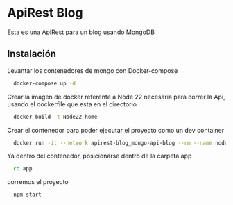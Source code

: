 
# ApiRest Blog

Esta es una ApiRest para un blog usando MongoDB



## Instalación

Levantar los contenedores de mongo con Docker-compose

```bash
  docker-compose up -d
```

Crear la imagen de docker referente a Node 22 necesaria para correr la Api, usando el dockerfile que esta en el directorio

```bash
  docker build -t Node22-home
```
Crear el contenedor para poder ejecutar el proyecto como un dev container

```bash
  docker run -it --network apirest-blog_mongo-api-blog --rm --name node-22 -p 3002:3000  -v .:/home/app/ node22-home /bin/sh
```

Ya dentro del contenedor, posicionarse dentro de la carpeta app

```bash
  cd app
```

corremos el proyecto 

```bash
  npm start
```